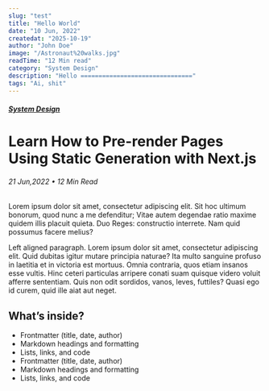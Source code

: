 ```yaml
---
slug: "test"
title: "Hello World"
date: "10 Jun, 2022"
createdat: "2025-10-19"
author: "John Doe"
image: "/Astronaut%20walks.jpg"
readTime: "12 Min read"
category: "System Design"
description: "Hello ==============================="
tags: "Ai, shit"
---
```


##### [System Design](/posts?category=System%20Design&page=0)

# Learn How to Pre-render Pages Using Static Generation with Next.js


###### 21 Jun,2022 • 12 Min Read

Lorem ipsum dolor sit amet, consectetur adipiscing elit. Sit hoc ultimum bonorum, quod nunc a me defenditur; Vitae autem degendae ratio maxime quidem illis placuit quieta. Duo Reges: constructio interrete. Nam quid possumus facere melius?


Left aligned paragraph. Lorem ipsum dolor sit amet, consectetur adipiscing elit. Quid dubitas igitur mutare principia naturae? Ita multo sanguine profuso in laetitia et in victoria est mortuus. Omnia contraria, quos etiam insanos esse vultis. Hinc ceteri particulas arripere conati suam quisque videro voluit afferre sententiam. Quis non odit sordidos, vanos, leves, futtiles? Quasi ego id curem, quid ille aiat aut neget.

## What’s inside?
- Frontmatter (title, date, author)
- Markdown headings and formatting
- Lists, links, and code
- Frontmatter (title, date, author)
- Markdown headings and formatting
- Lists, links, and code